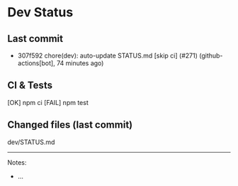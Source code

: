 # Dev Status

## Last commit
- 307f592 chore(dev): auto-update STATUS.md [skip ci] (#271) (github-actions[bot], 74 minutes ago)
## CI & Tests
[OK] npm ci
[FAIL] npm test

## Changed files (last commit)
dev/STATUS.md

---
Notes:
- ...

